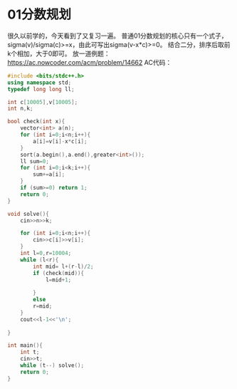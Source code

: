 # 01分数规划
很久以前学的，今天看到了又复习一遍。
普通01分数规划的核心只有一个式子，sigma(v)/sigma(c)>=x，由此可写出sigma(v-x*c)>=0。
结合二分，排序后取前k个相加，大于0即可。
放一道例题：https://ac.nowcoder.com/acm/problem/14662
AC代码：
```cpp
#include <bits/stdc++.h>
using namespace std;
typedef long long ll;

int c[10005],v[10005];
int n,k;

bool check(int x){
    vector<int> a(n);
    for (int i=0;i<n;i++){
        a[i]=v[i]-x*c[i];
    }
    sort(a.begin(),a.end(),greater<int>());
    ll sum=0;
    for (int i=0;i<k;i++){
        sum+=a[i];
    }
    if (sum>=0) return 1;
    return 0;
}

void solve(){
    cin>>n>>k;

    for (int i=0;i<n;i++){
        cin>>c[i]>>v[i];
    }
    int l=0,r=10004;
    while (l<r){
        int mid= l+(r-l)/2;
        if (check(mid)){
            l=mid+1;
            
        }
        else
        r=mid;
    }
    cout<<l-1<<'\n';
    
}

int main(){
    int t;
    cin>>t;
    while (t--) solve();
    return 0;
}
```